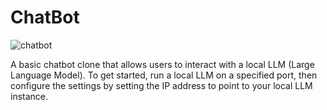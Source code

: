 # ChatBot

![chatbot](https://github.com/user-attachments/assets/d5d4dd9f-6e2c-4f4f-9088-26ca941cf8dc)

A basic chatbot clone that allows users to interact with a local LLM (Large Language Model). To get started, run a local LLM on a specified port, then configure the settings by setting the IP address to point to your local LLM instance.
